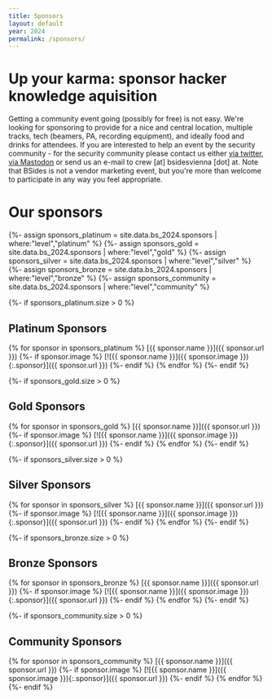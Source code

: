 ```yaml
---
title: Sponsors
layout: default
year: 2024
permalink: /sponsors/
---
```

# Up your karma: sponsor hacker knowledge aquisition

Getting a community event going (possibly for free) is not easy. We're looking for sponsoring to provide
for a nice and central location, multiple tracks, tech (beamers, PA, recording equipment), and ideally
food and drinks for attendees. If you are interested to help an event by the security community - for the
security community please contact us either [via twitter](https://twitter.com/BSidesVienna), [via Mastodon](https://infosec.exchange/@bsidesvienna) or send us an e-mail to crew [at] bsidesvienna [dot] at. Note that BSides is not a vendor marketing event, but you're more
than welcome to participate in any way you feel appropriate.

# Our sponsors

{%- assign sponsors_platinum = site.data.bs_2024.sponsors | where:"level","platinum" %}
{%- assign sponsors_gold = site.data.bs_2024.sponsors | where:"level","gold" %}
{%- assign sponsors_silver = site.data.bs_2024.sponsors | where:"level","silver" %}
{%- assign sponsors_bronze = site.data.bs_2024.sponsors | where:"level","bronze" %}
{%- assign sponsors_community = site.data.bs_2024.sponsors | where:"level","community" %}

{%- if sponsors_platinum.size > 0 %}
## Platinum Sponsors
{% for sponsor in sponsors_platinum %}
[{{ sponsor.name }}]({{ sponsor.url }})
{%- if sponsor.image %}
[![{{ sponsor.name }}]({{ sponsor.image }}){:.sponsor}]({{ sponsor.url }})
{%- endif %}
{% endfor %}
{%- endif %}

{%- if sponsors_gold.size > 0 %}
## Gold Sponsors
{% for sponsor in sponsors_gold %}
[{{ sponsor.name }}]({{ sponsor.url }})
{%- if sponsor.image %}
[![{{ sponsor.name }}]({{ sponsor.image }}){:.sponsor}]({{ sponsor.url }})
{%- endif %}
{% endfor %}
{%- endif %}

{%- if sponsors_silver.size > 0 %}
## Silver Sponsors
{% for sponsor in sponsors_silver %}
[{{ sponsor.name }}]({{ sponsor.url }})
{%- if sponsor.image %}
[![{{ sponsor.name }}]({{ sponsor.image }}){:.sponsor}]({{ sponsor.url }})
{%- endif %}
{% endfor %}
{%- endif %}

{%- if sponsors_bronze.size > 0 %}
## Bronze Sponsors
{% for sponsor in sponsors_bronze %}
[{{ sponsor.name }}]({{ sponsor.url }})
{%- if sponsor.image %}
[![{{ sponsor.name }}]({{ sponsor.image }}){:.sponsor}]({{ sponsor.url }})
{%- endif %}
{% endfor %}
{%- endif %}

{%- if sponsors_community.size > 0 %}
## Community Sponsors
{% for sponsor in sponsors_community %}
[{{ sponsor.name }}]({{ sponsor.url }})
{%- if sponsor.image %}
[![{{ sponsor.name }}]({{ sponsor.image }}){:.sponsor}]({{ sponsor.url }})
{%- endif %}
{% endfor %}
{%- endif %}
